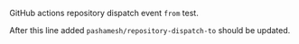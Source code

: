 GitHub actions repository dispatch event `from` test.

After this line added `pashamesh/repository-dispatch-to` should be updated.